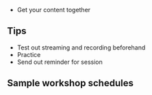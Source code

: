 - Get your content together

## Tips
- Test out streaming and recording beforehand
- Practice
- Send out reminder for session

## Sample workshop schedules